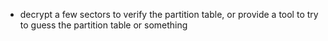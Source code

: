 - decrypt a few sectors to verify the partition table, or provide a tool to try to guess the partition table or something
